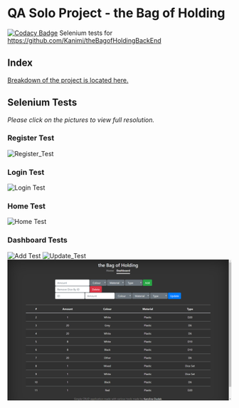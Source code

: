 # QA Solo Project - the Bag of Holding
[![Codacy Badge](https://api.codacy.com/project/badge/Grade/ee9b02858d764b15adcb8dc2d62d2c36)](https://www.codacy.com/manual/Kanimi/theBagofHoldingSelenium?utm_source=github.com&amp;utm_medium=referral&amp;utm_content=Kanimi/theBagofHoldingSelenium&amp;utm_campaign=Badge_Grade)
Selenium tests for <https://github.com/Kanimi/theBagofHoldingBackEnd>

## Index

[Breakdown of the project is located here.](https://github.com/Kanimi/theBagofHolding)

## Selenium Tests

*Please click on the pictures to view full resolution.*

### Register Test
![Register_Test](/screenshots/registerFormTest.png "Register Test")

### Login Test
![Login Test](/screenshots/loginFormTest.png "Login Test")

### Home Test
![Home Test](/screenshots/Home_Test.png "Home Test")

### Dashboard Tests
![Add Test](/screenshots/addDiceTest.png "Add Dice Test")
![Update_Test](/screenshots/updateDiceTest.png "Update Dice Test")
![Delete_Test](src/test/java/screenshots/deleteDiceTest.png "Delete Dice Test")